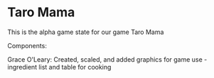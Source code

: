 # Taro Mama
This is the alpha game state for our game Taro Mama

Components:

Grace O'Leary: Created, scaled, and added graphics for game use - ingredient list and table for cooking

